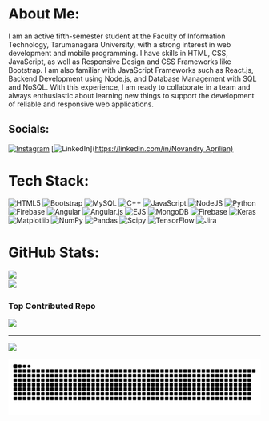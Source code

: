 # About Me:
I am an active fifth-semester student at the Faculty of Information Technology, Tarumanagara University, with a strong interest in web
development and mobile programming. I have skills in HTML, CSS, JavaScript, as well as Responsive Design and CSS Frameworks like
Bootstrap. I am also familiar with JavaScript Frameworks such as React.js, Backend Development using Node.js, and Database
Management with SQL and NoSQL. With this experience, I am ready to collaborate in a team and always enthusiastic about learning
new things to support the development of reliable and responsive web applications.<br>


## Socials:
[![Instagram](https://img.shields.io/badge/Instagram-%23E4405F.svg?logo=Instagram&logoColor=white)](https://instagram.com/novandry_a) [![LinkedIn](https://img.shields.io/badge/LinkedIn-%230077B5.svg?logo=linkedin&logoColor=white)]([https://linkedin.com/in/Novandry Aprilian)](https://www.linkedin.com/in/novandry-aprilian-b987462b4/)

#  Tech Stack:
![HTML5](https://img.shields.io/badge/html5-%23E34F26.svg?style=for-the-badge&logo=html5&logoColor=white) ![Bootstrap](https://img.shields.io/badge/bootstrap-%238511FA.svg?style=for-the-badge&logo=bootstrap&logoColor=white) ![MySQL](https://img.shields.io/badge/mysql-4479A1.svg?style=for-the-badge&logo=mysql&logoColor=white) ![C++](https://img.shields.io/badge/c++-%2300599C.svg?style=for-the-badge&logo=c%2B%2B&logoColor=white) ![JavaScript](https://img.shields.io/badge/javascript-%23323330.svg?style=for-the-badge&logo=javascript&logoColor=%23F7DF1E) ![NodeJS](https://img.shields.io/badge/node.js-6DA55F?style=for-the-badge&logo=node.js&logoColor=white) ![Python](https://img.shields.io/badge/python-3670A0?style=for-the-badge&logo=python&logoColor=ffdd54) ![Firebase](https://img.shields.io/badge/firebase-%23039BE5.svg?style=for-the-badge&logo=firebase) ![Angular](https://img.shields.io/badge/angular-%23DD0031.svg?style=for-the-badge&logo=angular&logoColor=white) ![Angular.js](https://img.shields.io/badge/angular.js-%23E23237.svg?style=for-the-badge&logo=angularjs&logoColor=white) ![EJS](https://img.shields.io/badge/ejs-%23B4CA65.svg?style=for-the-badge&logo=ejs&logoColor=black) ![MongoDB](https://img.shields.io/badge/MongoDB-%234ea94b.svg?style=for-the-badge&logo=mongodb&logoColor=white) ![Firebase](https://img.shields.io/badge/firebase-a08021?style=for-the-badge&logo=firebase&logoColor=ffcd34) ![Keras](https://img.shields.io/badge/Keras-%23D00000.svg?style=for-the-badge&logo=Keras&logoColor=white) ![Matplotlib](https://img.shields.io/badge/Matplotlib-%23ffffff.svg?style=for-the-badge&logo=Matplotlib&logoColor=black) ![NumPy](https://img.shields.io/badge/numpy-%23013243.svg?style=for-the-badge&logo=numpy&logoColor=white) ![Pandas](https://img.shields.io/badge/pandas-%23150458.svg?style=for-the-badge&logo=pandas&logoColor=white) ![Scipy](https://img.shields.io/badge/SciPy-%230C55A5.svg?style=for-the-badge&logo=scipy&logoColor=%white) ![TensorFlow](https://img.shields.io/badge/TensorFlow-%23FF6F00.svg?style=for-the-badge&logo=TensorFlow&logoColor=white) ![Jira](https://img.shields.io/badge/jira-%230A0FFF.svg?style=for-the-badge&logo=jira&logoColor=white)
# GitHub Stats:
![](https://github-readme-streak-stats.herokuapp.com/?user=NovandryA&theme=dark&hide_border=false)<br/>
![](https://github-readme-stats.vercel.app/api/top-langs/?username=NovandryA&theme=dark&hide_border=false&include_all_commits=false&count_private=false&layout=compact)

### Top Contributed Repo
![](https://github-contributor-stats.vercel.app/api?username=NovandryA&limit=5&theme=dark&combine_all_yearly_contributions=true)

---
[![](https://visitcount.itsvg.in/api?id=NovandryA&icon=0&color=0)](https://visitcount.itsvg.in)

<!-- Proudly created with GPRM ( https://gprm.itsvg.in ) -->

<picture>
  <source media="(prefers-color-scheme: dark)" srcset="https://raw.githubusercontent.com/NovandryA/NovandryA/output/github-snake-dark.svg" />
  <source media="(prefers-color-scheme: light)" srcset="https://raw.githubusercontent.com/NovandryA/NovandryA/output/github-snake.svg" />
  <img alt="github-snake" src="https://raw.githubusercontent.com/NovandryA/NovandryA/output/github-snake.svg" />
</picture>
